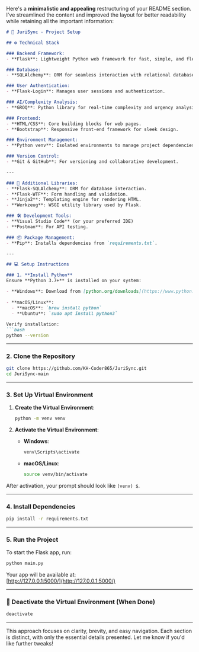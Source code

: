 Here's a **minimalistic and appealing** restructuring of your README section. I've streamlined the content and improved the layout for better readability while retaining all the important information:

```markdown
# 🚀 JuriSync - Project Setup

## ⚙️ Technical Stack

### Backend Framework:
- **Flask**: Lightweight Python web framework for fast, simple, and flexible development.

### Database:
- **SQLAlchemy**: ORM for seamless interaction with relational databases.

### User Authentication:
- **Flask-Login**: Manages user sessions and authentication.

### AI/Complexity Analysis:
- **GROQ**: Python library for real-time complexity and urgency analysis.

### Frontend:
- **HTML/CSS**: Core building blocks for web pages.
- **Bootstrap**: Responsive front-end framework for sleek design.

### Environment Management:
- **Python venv**: Isolated environments to manage project dependencies.

### Version Control:
- **Git & GitHub**: For versioning and collaborative development.

---

### 🔧 Additional Libraries:
- **Flask-SQLAlchemy**: ORM for database interaction.
- **Flask-WTF**: Form handling and validation.
- **Jinja2**: Templating engine for rendering HTML.
- **Werkzeug**: WSGI utility library used by Flask.

### 🛠 Development Tools:
- **Visual Studio Code** (or your preferred IDE)
- **Postman**: For API testing.

### 📦 Package Management:
- **Pip**: Installs dependencies from `requirements.txt`.

---

## 💻 Setup Instructions

### 1. **Install Python**
Ensure **Python 3.7+** is installed on your system:

- **Windows**: Download from [python.org/downloads](https://www.python.org/downloads/), and check *Add Python to PATH* during installation.
  
- **macOS/Linux**:
  - **macOS**: `brew install python`
  - **Ubuntu**: `sudo apt install python3`
  
Verify installation:  
```bash
python --version
```

---

### 2. **Clone the Repository**
```bash
git clone https://github.com/KH-Coder865/JuriSync.git
cd JuriSync-main
```

---

### 3. **Set Up Virtual Environment**

1. **Create the Virtual Environment**:
   ```bash
   python -m venv venv
   ```

2. **Activate the Virtual Environment**:

   - **Windows**:
     ```bash
     venv\Scripts\activate
     ```
   - **macOS/Linux**:
     ```bash
     source venv/bin/activate
     ```

After activation, your prompt should look like `(venv) $`.

---

### 4. **Install Dependencies**
```bash
pip install -r requirements.txt
```

---

### 5. **Run the Project**

To start the Flask app, run:
```bash
python main.py
```

Your app will be available at:  
[http://127.0.0.1:5000/](http://127.0.0.1:5000/)

---

### 🚪 Deactivate the Virtual Environment (When Done)
```bash
deactivate
```

---

This approach focuses on clarity, brevity, and easy navigation. Each section is distinct, with only the essential details presented. Let me know if you'd like further tweaks!
